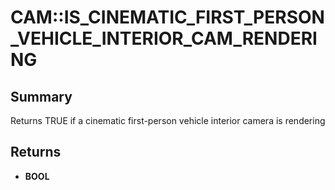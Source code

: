 # CAM::IS_CINEMATIC_FIRST_PERSON_VEHICLE_INTERIOR_CAM_RENDERING

## Summary
Returns TRUE if a cinematic first-person vehicle interior camera is rendering

## Returns
* **BOOL**